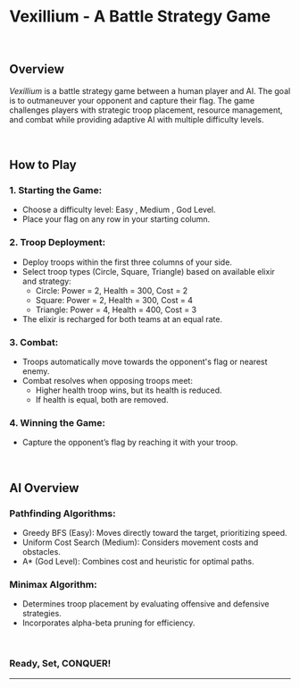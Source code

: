 # Vexillium  - A Battle Strategy Game

<br>


## Overview  
*Vexillium* is a battle strategy game between a human player and AI. The goal is to outmaneuver your opponent and capture their flag. The game challenges players with strategic troop placement, resource management, and combat while providing adaptive AI with multiple difficulty levels.

<br>

## How to Play 

### 1. Starting the Game:

- Choose a difficulty level: Easy , Medium , God Level.
- Place your flag on any row in your starting column.

### 2. Troop Deployment:

- Deploy troops within the first three columns of your side.
- Select troop types (Circle, Square, Triangle) based on available elixir and strategy:
  - Circle: Power = 2, Health = 300, Cost = 2
  - Square: Power = 2, Health = 300, Cost = 4
  - Triangle: Power = 4, Health = 400, Cost = 3
- The elixir is recharged for both teams at an equal rate.

### 3. Combat:

- Troops automatically move towards the opponent's flag or nearest enemy.
- Combat resolves when opposing troops meet:
   - Higher health troop wins, but its health is reduced.
   - If health is equal, both are removed.

### 4. Winning the Game:

- Capture the opponent’s flag by reaching it with your troop.

<br>

## AI Overview  

### Pathfinding Algorithms:

- Greedy BFS (Easy): Moves directly toward the target, prioritizing speed.
- Uniform Cost Search (Medium): Considers movement costs and obstacles.
- A* (God Level): Combines cost and heuristic for optimal paths.


### Minimax Algorithm:

- Determines troop placement by evaluating offensive and defensive strategies.
- Incorporates alpha-beta pruning for efficiency.

<br>

### Ready, Set, CONQUER!

---
